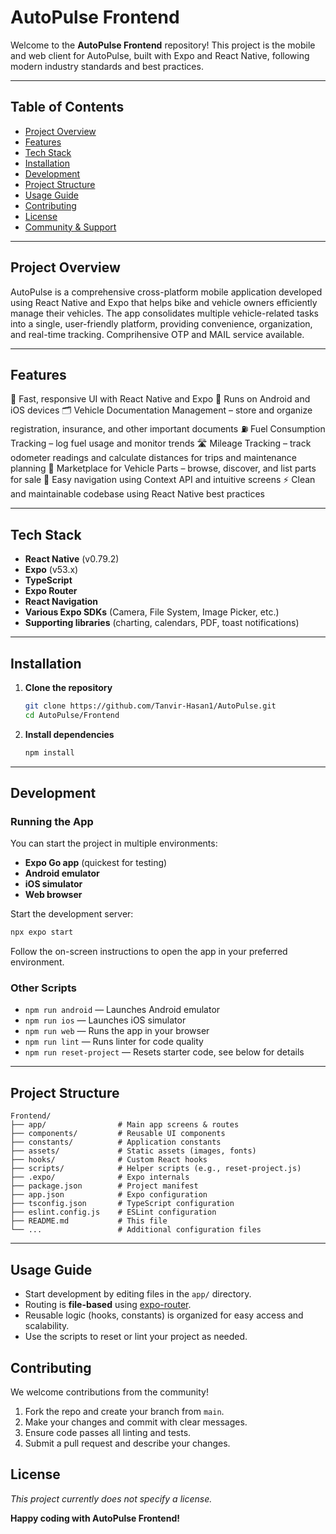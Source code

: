 # AutoPulse Frontend

Welcome to the **AutoPulse Frontend** repository! This project is the mobile and web client for AutoPulse, built with Expo and React Native, following modern industry standards and best practices.

---

## Table of Contents

- [Project Overview](#project-overview)
- [Features](#features)
- [Tech Stack](#tech-stack)
- [Installation](#installation)
- [Development](#development)
- [Project Structure](#project-structure)
- [Usage Guide](#usage-guide)
- [Contributing](#contributing)
- [License](#license)
- [Community & Support](#community--support)

---

## Project Overview

AutoPulse is a comprehensive cross-platform mobile application developed using React Native and Expo that helps bike and vehicle owners efficiently manage their vehicles. The app consolidates multiple vehicle-related tasks into a single, user-friendly platform, providing convenience, organization, and real-time tracking. Comprihensive OTP and MAIL service available.

---

## Features

🚀 Fast, responsive UI with React Native and Expo
📱 Runs on Android and iOS devices
🗂️ Vehicle Documentation Management – store and organize registration, insurance, and other important documents
⛽ Fuel Consumption Tracking – log fuel usage and monitor trends
🛣️ Mileage Tracking – track odometer readings and calculate distances for trips and maintenance planning
🛒 Marketplace for Vehicle Parts – browse, discover, and list parts for sale
🧩 Easy navigation using Context API and intuitive screens
⚡ Clean and maintainable codebase using React Native best practices

---

## Tech Stack

- **React Native** (v0.79.2)
- **Expo** (v53.x)
- **TypeScript**
- **Expo Router**
- **React Navigation**
- **Various Expo SDKs** (Camera, File System, Image Picker, etc.)
- **Supporting libraries** (charting, calendars, PDF, toast notifications)

---

## Installation

1. **Clone the repository**
   ```bash
   git clone https://github.com/Tanvir-Hasan1/AutoPulse.git
   cd AutoPulse/Frontend
   ```

2. **Install dependencies**
   ```bash
   npm install
   ```

---

## Development

### Running the App

You can start the project in multiple environments:

- **Expo Go app** (quickest for testing)
- **Android emulator**
- **iOS simulator**
- **Web browser**

Start the development server:
```bash
npx expo start
```
Follow the on-screen instructions to open the app in your preferred environment.

### Other Scripts

- `npm run android` — Launches Android emulator
- `npm run ios` — Launches iOS simulator
- `npm run web` — Runs the app in your browser
- `npm run lint` — Runs linter for code quality
- `npm run reset-project` — Resets starter code, see below for details

---

## Project Structure

```
Frontend/
├── app/                # Main app screens & routes
├── components/         # Reusable UI components
├── constants/          # Application constants
├── assets/             # Static assets (images, fonts)
├── hooks/              # Custom React hooks
├── scripts/            # Helper scripts (e.g., reset-project.js)
├── .expo/              # Expo internals
├── package.json        # Project manifest
├── app.json            # Expo configuration
├── tsconfig.json       # TypeScript configuration
├── eslint.config.js    # ESLint configuration
├── README.md           # This file
└── ...                 # Additional configuration files
```

---

## Usage Guide

- Start development by editing files in the `app/` directory.
- Routing is **file-based** using [expo-router](https://docs.expo.dev/router/introduction/).
- Reusable logic (hooks, constants) is organized for easy access and scalability.
- Use the scripts to reset or lint your project as needed.


## Contributing

We welcome contributions from the community!

1. Fork the repo and create your branch from `main`.
2. Make your changes and commit with clear messages.
3. Ensure code passes all linting and tests.
4. Submit a pull request and describe your changes.

## License

_This project currently does not specify a license._

**Happy coding with AutoPulse Frontend!**
